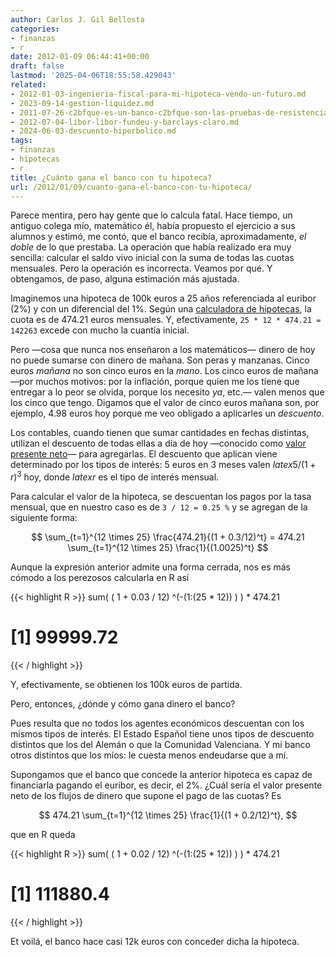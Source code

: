 ```yaml
---
author: Carlos J. Gil Bellosta
categories:
- finanzas
- r
date: 2012-01-09 06:44:41+00:00
draft: false
lastmod: '2025-04-06T18:55:58.429043'
related:
- 2012-01-03-ingenieria-fiscal-para-mi-hipoteca-vendo-un-futuro.md
- 2023-09-14-gestion-liquidez.md
- 2011-07-26-c2bfque-es-un-banco-c2bfque-son-las-pruebas-de-resistencia-en-primera-derivada.md
- 2012-07-04-libor-libor-fundeu-y-barclays-claro.md
- 2024-06-03-descuento-hiperbolico.md
tags:
- finanzas
- hipotecas
- r
title: ¿Cuánto gana el banco con tu hipoteca?
url: /2012/01/09/cuanto-gana-el-banco-con-tu-hipoteca/
---
```


Parece mentira, pero hay gente que lo calcula fatal. Hace tiempo, un antiguo colega mío, matemático él, había propuesto el ejercicio a sus alumnos y estimó, me contó, que el banco recibía, aproximadamente, _el doble_ de lo que prestaba. La operación que había realizado era muy sencilla: calcular el saldo vivo inicial con la suma de todas las cuotas mensuales. Pero la operación es incorrecta. Veamos por qué. Y obtengamos, de paso, alguna estimación más ajustada.

Imaginemos una hipoteca de 100k euros a 25 años referenciada al euribor (2%) y con un diferencial del 1%. Según una [calculadora de hipotecas](http://www.euribor.com.es/calcular-hipoteca/), la cuota es de 474.21 euros mensuales. Y, efectivamente, `25 * 12 * 474.21 = 142263` excede con mucho la cuantía inicial.

Pero —cosa que nunca nos enseñaron a los matemáticos— dinero de hoy no puede sumarse con dinero de mañana. Son peras y manzanas. Cinco euros _mañana_ no son cinco euros en la _mano_. Los cinco euros de mañana —por muchos motivos: por la inflación, porque quien me los tiene que entregar a lo peor se olvida, porque los necesito _ya_, etc.— valen menos que los cinco que tengo. Digamos que el valor de cinco euros mañana son, por ejemplo, 4.98 euros hoy porque me veo obligado a aplicarles un _descuento_.

Los contables, cuando tienen que sumar cantidades en fechas distintas, utilizan el descuento de todas ellas a día de hoy —conocido como [valor presente neto](http://es.wikipedia.org/wiki/Valor_actual_neto)— para agregarlas. El descuento que aplican viene determinado por los tipos de interés: 5 euros en 3 meses valen $latex 5/(1+r)^3$ hoy, donde $latex r$ es el tipo de interés mensual.

Para calcular el valor de la hipoteca, se descuentan los pagos por la tasa mensual, que en nuestro caso es de `3 / 12 = 0.25 %` y se agregan de la siguiente forma:


$$ \sum_{t=1}^{12 \times 25} \frac{474.21}{(1 + 0.3/12)^t} = 474.21 \sum_{t=1}^{12 \times 25} \frac{1}{(1.0025)^t} $$


Aunque la expresión anterior admite una forma cerrada, nos es más cómodo a los perezosos calcularla en R así

{{< highlight R >}}
sum( ( 1 + 0.03 / 12) ^(-(1:(25 * 12)) ) ) * 474.21
# [1] 99999.72
{{< / highlight >}}

Y, efectivamente, se obtienen los 100k euros de partida.

Pero, entonces, ¿dónde y cómo gana dinero el banco?

Pues resulta que no todos los agentes económicos descuentan con los mismos tipos de interés. El Estado Español tiene unos tipos de descuento distintos que los del Alemán o que la Comunidad Valenciana. Y mi banco otros distintos que los míos: le cuesta menos endeudarse que a mí.

Supongamos que el banco que concede la anterior hipoteca es capaz de financiarla pagando el euribor, es decir, el 2%. ¿Cuál sería el valor presente neto de los flujos de dinero que supone el pago de las cuotas? Es

$$ 474.21 \sum_{t=1}^{12 \times 25} \frac{1}{(1 + 0.2/12)^t}, $$

que en R queda

{{< highlight R >}}
sum( ( 1 + 0.02 / 12) ^(-(1:(25 * 12)) ) ) * 474.21
# [1] 111880.4
{{< / highlight >}}

Et voilá, el banco hace casi 12k euros con conceder dicha la hipoteca.